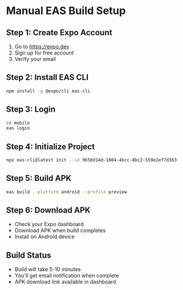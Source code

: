 # Manual EAS Build Setup

## Step 1: Create Expo Account
1. Go to https://expo.dev
2. Sign up for free account
3. Verify your email

## Step 2: Install EAS CLI
```bash
npm install -g @expo/cli eas-cli
```

## Step 3: Login
```bash
cd mobile
eas login
```

## Step 4: Initialize Project
```bash
npx eas-cli@latest init --id 9658d14d-1084-4bcc-8bc2-559e2ef7d3b3
```

## Step 5: Build APK
```bash
eas build --platform android --profile preview
```

## Step 6: Download APK
- Check your Expo dashboard
- Download APK when build completes
- Install on Android device

## Build Status
- Build will take 5-10 minutes
- You'll get email notification when complete
- APK download link available in dashboard